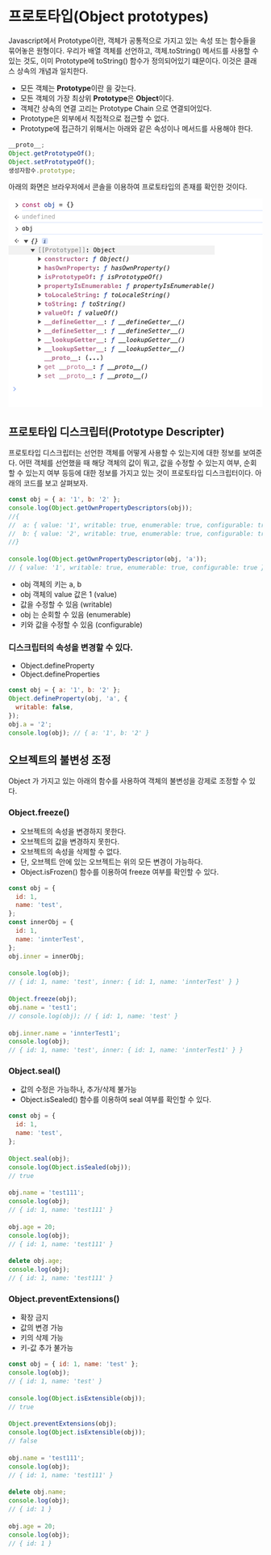 # 프로토타입(Object prototypes)

Javascript에서 Prototype이란, 객체가 공통적으로 가지고 있는 속성 또는 함수들을 묶어놓은 원형이다.
우리가 배열 객체를 선언하고, 객체.toString() 메서드를 사용할 수 있는 것도, 이미 Prototype에
toString() 함수가 정의되어있기 떄문이다. 이것은 클래스 상속의 개념과 일치한다.

- 모든 객체는 **Prototype**이란 을 갖는다.
- 모든 객체의 가장 최상위 **Prototype**은 **Object**이다.
- 객체간 상속의 연결 고리는 Prototype Chain 으로 연결되어있다.
- Prototype은 외부에서 직접적으로 접근할 수 없다.
- Prototype에 접근하기 위해서는 아래와 같은 속성이나 메서드를 사용해야 한다.

```javascript
__proto__;
Object.getPrototypeOf();
Object.setPrototypeOf();
생성자함수.prototype;
```

아래의 화면은 브라우저에서 콘솔을 이용하여 프로토타입의 존재를 확인한 것이다.

![see prototype](/asset/img-prototype-01.png)

## 프로토타입 디스크립터(Prototype Descripter)

프로토타입 디스크립터는 선언한 객체를 어떻게 사용할 수 있는지에 대한 정보를 보여준다.
어떤 객체를 선언했을 때 해당 객체의 값이 뭐고, 값을 수정할 수 있는지 여부, 순회할 수 있는지 여부 등등에
대한 정보를 가지고 있는 것이 프로토타입 디스크립터이다. 아래의 코드를 보고 살펴보자.

```javascript
const obj = { a: '1', b: '2' };
console.log(Object.getOwnPropertyDescriptors(obj));
//{
//  a: { value: '1', writable: true, enumerable: true, configurable: true },
//  b: { value: '2', writable: true, enumerable: true, configurable: true }
//}

console.log(Object.getOwnPropertyDescriptor(obj, 'a'));
// { value: '1', writable: true, enumerable: true, configurable: true }
```

- obj 객체의 키는 a, b
- obj 객체의 value 값은 1 (value)
- 값을 수정할 수 있음 (writable)
- obj 는 순회할 수 있음 (enumerable)
- 키와 값을 수정할 수 있음 (configurable)

### 디스크립터의 속성을 변경할 수 있다.

- Object.defineProperty
- Object.defineProperties

```javascript
const obj = { a: '1', b: '2' };
Object.defineProperty(obj, 'a', {
  writable: false,
});
obj.a = '2';
console.log(obj); // { a: '1', b: '2' }
```

## 오브젝트의 불변성 조정

Object 가 가지고 있는 아래의 함수를 사용하여 객체의 불변성을 강제로 조정할 수 있다.

### Object.freeze()

- 오브젝트의 속성을 변경하지 못한다.
- 오브젝트의 값을 변경하지 못한다.
- 오브젝트의 속성을 삭제할 수 없다.
- 단, 오브젝트 안에 있는 오브젝트는 위의 모든 변경이 가능하다.
- Object.isFrozen() 함수를 이용하여 freeze 여부를 확인할 수 있다.

```javascript
const obj = {
  id: 1,
  name: 'test',
};
const innerObj = {
  id: 1,
  name: 'innterTest',
};
obj.inner = innerObj;

console.log(obj);
// { id: 1, name: 'test', inner: { id: 1, name: 'innterTest' } }

Object.freeze(obj);
obj.name = 'test1';
// console.log(obj); // { id: 1, name: 'test' }

obj.inner.name = 'innterTest1';
console.log(obj);
// { id: 1, name: 'test', inner: { id: 1, name: 'innterTest1' } }
```

### Object.seal()

- 값의 수정은 가능하나, 추가/삭제 불가능
- Object.isSealed() 함수를 이용하여 seal 여부를 확인할 수 있다.

```javascript
const obj = {
  id: 1,
  name: 'test',
};

Object.seal(obj);
console.log(Object.isSealed(obj));
// true

obj.name = 'test111';
console.log(obj);
// { id: 1, name: 'test111' }

obj.age = 20;
console.log(obj);
// { id: 1, name: 'test111' }

delete obj.age;
console.log(obj);
// { id: 1, name: 'test111' }
```

### Object.preventExtensions()

- 확장 금지
- 값의 변경 가능
- 키의 삭제 가능
- 키-값 추가 불가능

```javascript
const obj = { id: 1, name: 'test' };
console.log(obj);
// { id: 1, name: 'test' }

console.log(Object.isExtensible(obj));
// true

Object.preventExtensions(obj);
console.log(Object.isExtensible(obj));
// false

obj.name = 'test111';
console.log(obj);
// { id: 1, name: 'test111' }

delete obj.name;
console.log(obj);
// { id: 1 }

obj.age = 20;
console.log(obj);
// { id: 1 }
```
